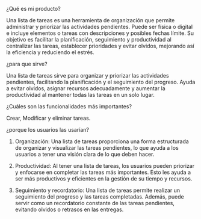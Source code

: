 ¿Qué es mi producto?

Una lista de tareas es una herramienta de organización que permite administrar y
priorizar las actividades pendientes. Puede ser física o digital e incluye elementos o 
tareas con descripciones y posibles fechas límite. Su objetivo es facilitar la planificación, 
seguimiento y productividad al centralizar las tareas, establecer prioridades y evitar olvidos,
mejorando así la eficiencia y reduciendo el estrés.


¿para que sirve?

Una lista de tareas sirve para organizar y priorizar las actividades pendientes,
facilitando la planificación y el seguimiento del progreso. Ayuda a evitar olvidos, 
asignar recursos adecuadamente y aumentar la productividad al mantener todas las tareas en un solo lugar.


¿Cuáles son las funcionalidades más importantes?

Crear, Modificar y eliminar tareas.


¿porque los usuarios las usarían?

1. Organización: Una lista de tareas proporciona una forma estructurada de organizar y 
visualizar las tareas pendientes, lo que ayuda a los usuarios a tener una visión clara de lo que deben hacer.

2. Productividad: Al tener una lista de tareas, los usuarios pueden priorizar y 
enfocarse en completar las tareas más importantes. Esto les ayuda a ser más productivos y 
eficientes en la gestión de su tiempo y recursos.

3. Seguimiento y recordatorio: Una lista de tareas permite realizar un seguimiento del progreso y 
las tareas completadas. Además, puede servir como un recordatorio constante de las tareas pendientes, 
evitando olvidos o retrasos en las entregas.


